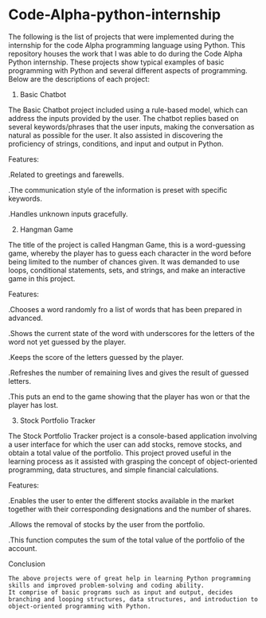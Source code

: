 # Code-Alpha-python-internship
The following is the list of projects that were implemented during the internship for the code Alpha programming language using Python.
This repository houses the work that I was able to do during the Code Alpha Python internship. These projects show typical examples of basic programming with Python and several different aspects of programming. Below are the descriptions of each project: 

1. Basic Chatbot

The Basic Chatbot project included using a rule-based model, which can address the inputs provided by the user. The chatbot replies based on several keywords/phrases that the user inputs, making the conversation as natural as possible for the user. It also assisted in discovering the proficiency of strings, conditions, and input and output in Python.

Features:

  .Related to greetings and farewells.
  
  .The communication style of the information is preset with specific keywords.
  
  .Handles unknown inputs gracefully.

2. Hangman Game

The title of the project is called Hangman Game, this is a word-guessing game, whereby the player has to guess each character in the word before being limited to the number of chances given. It was demanded to use loops, conditional statements, sets, and strings, and make an interactive game in this project.

Features:

  .Chooses a word randomly fro a list of words that has been prepared in advanced.
  
  .Shows the current state of the word with underscores for the letters of the word not yet guessed by the player.
  
  .Keeps the score of the letters guessed by the player.
  
  .Refreshes the number of remaining lives and gives the result of guessed letters.
  
  .This puts an end to the game showing that the player has won or that the player has lost.

3. Stock Portfolio Tracker
   
The Stock Portfolio Tracker project is a console-based application involving a user interface for which the user can add stocks, remove stocks, and obtain a total value of the portfolio. This project proved useful in the learning process as it assisted with grasping the concept of object-oriented programming, data structures, and simple financial calculations.

Features:

  .Enables the user to enter the different stocks available in the market together with their corresponding designations and the number of shares.
  
  .Allows the removal of stocks by the user from the portfolio.
  
  .This function computes the sum of the total value of the portfolio of the account.

Conclusion

    The above projects were of great help in learning Python programming skills and improved problem-solving and coding ability. 
    It comprise of basic programs such as input and output, decides branching and looping structures, data structures, and introduction to object-oriented programming with Python.

